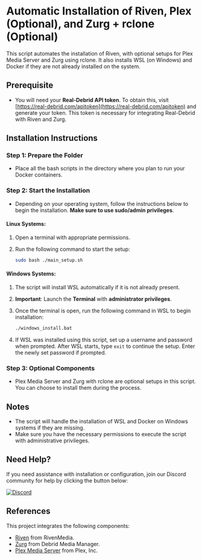 # Automatic Installation of Riven, Plex (Optional), and Zurg + rclone (Optional)

This script automates the installation of Riven, with optional setups for Plex Media Server and Zurg using rclone. It also installs WSL (on Windows) and Docker if they are not already installed on the system.

## Prerequisite

- You will need your **Real-Debrid API token**. To obtain this, visit [https://real-debrid.com/apitoken](https://real-debrid.com/apitoken) and generate your token. This token is necessary for integrating Real-Debrid with Riven and Zurg.

## Installation Instructions

### Step 1: Prepare the Folder
- Place all the bash scripts in the directory where you plan to run your Docker containers.

### Step 2: Start the Installation
- Depending on your operating system, follow the instructions below to begin the installation. **Make sure to use sudo/admin privileges**.

#### Linux Systems:
1. Open a terminal with appropriate permissions.
2. Run the following command to start the setup:

    ```bash
    sudo bash ./main_setup.sh
    ```

#### Windows Systems:
1. The script will install WSL automatically if it is not already present.
2. **Important**: Launch the **Terminal** with **administrator privileges**.
3. Once the terminal is open, run the following command in WSL to begin installation:

    ```bash
    ./windows_install.bat
    ```

4. If WSL was installed using this script, set up a username and password when prompted. After WSL starts, type `exit` to continue the setup. Enter the newly set password if prompted.

### Step 3: Optional Components
- Plex Media Server and Zurg with rclone are optional setups in this script. You can choose to install them during the process.

## Notes
- The script will handle the installation of WSL and Docker on Windows systems if they are missing.
- Make sure you have the necessary permissions to execute the script with administrative privileges.

## Need Help?

If you need assistance with installation or configuration, join our Discord community for help by clicking the button below:

[![Discord](https://img.shields.io/badge/Discord-Join%20us-7289DA?style=for-the-badge&logo=discord)](https://discord.gg/XTRvJxcF)

## References

This project integrates the following components:

- [Riven](https://github.com/rivenmedia/riven) from RivenMedia.
- [Zurg](https://github.com/debridmediamanager/zurg-testing) from Debrid Media Manager.
- [Plex Media Server](https://github.com/plexinc/pms-docker) from Plex, Inc.
